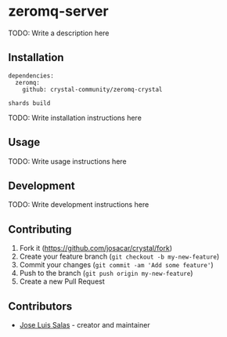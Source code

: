 # zeromq-server

TODO: Write a description here

## Installation

```
dependencies:
  zeromq:
    github: crystal-community/zeromq-crystal
```

```
shards build
```

TODO: Write installation instructions here

## Usage

TODO: Write usage instructions here

## Development

TODO: Write development instructions here

## Contributing

1. Fork it (<https://github.com/josacar/crystal/fork>)
2. Create your feature branch (`git checkout -b my-new-feature`)
3. Commit your changes (`git commit -am 'Add some feature'`)
4. Push to the branch (`git push origin my-new-feature`)
5. Create a new Pull Request

## Contributors

- [Jose Luis Salas](https://github.com/josacar) - creator and maintainer
